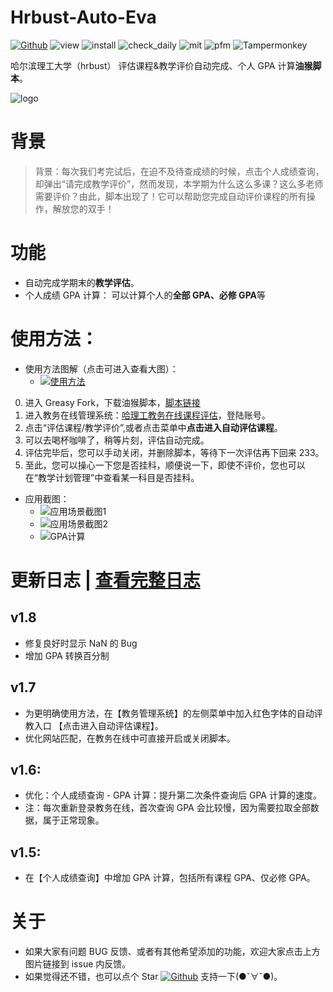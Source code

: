 # Hrbust-Auto-Eva

[![Github](https://img.shields.io/badge/Hrbust--Auto--Eva-v1.7-green?logo=github&style=flat)](https://github.com/Leisurelybear/Hrbust-Auto-Eva)
![view](https://palerock.cn/node-service/images/greasyfork/views-info/416572)
![install](https://palerock.cn/node-service/images/greasyfork/stats/daily-installs/416572)
![check_daily](https://palerock.cn/node-service/images/greasyfork/stats/daily-updates/416572)
![mit](https://img.shields.io/github/license/Leisurelybear/Hrbust-Auto-Eva)
![pfm](https://img.shields.io/badge/platform-Chrome%20v87%20%7C%20Firefox%20%7C%20Edge%20%7C%20etc.-lightgrey)
![Tampermonkey](https://img.shields.io/badge/Tampermonkey-v4.11-blue)

哈尔滨理工大学（hrbust） 评估课程&教学评价自动完成、个人 GPA 计算**油猴脚本**。

![logo](https://s3.ax1x.com/2020/11/22/DG9DVe.png)

# 背景

> 背景：每次我们考完试后，在迫不及待查成绩的时候，点击个人成绩查询，却弹出“请完成教学评价”，然而发现，本学期为什么这么多课？这么多老师需要评价？由此，脚本出现了！它可以帮助您完成自动评价课程的所有操作，解放您的双手！

# 功能

- 自动完成学期末的**教学评估**。
- 个人成绩 GPA 计算： 可以计算个人的**全部 GPA、必修 GPA**等

# 使用方法：

- 使用方法图解（点击可进入查看大图）：
  - [![使用方法](https://s3.ax1x.com/2020/12/07/Dv2DfK.png)](https://imgchr.com/i/Dv2DfK)

0. 进入 Greasy Fork，下载油猴脚本，[脚本链接](https://greasyfork.org/zh-CN/scripts/416572-%E5%93%88%E5%B0%94%E6%BB%A8%E7%90%86%E5%B7%A5%E5%A4%A7%E5%AD%A6-%E6%95%99%E5%8A%A1%E5%9C%A8%E7%BA%BF-%E6%95%99%E5%AD%A6%E8%AF%84%E4%BB%B7-%E8%AF%84%E4%BC%B0%E8%AF%BE%E7%A8%8B%E8%87%AA%E5%8A%A8%E5%AE%8C%E6%88%90%E8%84%9A%E6%9C%AC-hrbust-auto-eva)
1. 进入教务在线管理系统：[哈理工教务在线课程评估](http://jwzx.hrbust.edu.cn/academic/index_new.jsp)，登陆账号。
2. 点击“评估课程/教学评价”,或者点击菜单中**点击进入自动评估课程**。
3. 可以去喝杯咖啡了，稍等片刻，评估自动完成。
4. 评估完毕后，您可以手动关闭，并删除脚本，等待下一次评估再下回来 233。
5. 至此，您可以操心一下您是否挂科，顺便说一下，即使不评价，您也可以在“教学计划管理”中查看某一科目是否挂科。

- 应用截图：
  - ![应用场景截图1](https://s3.ax1x.com/2020/12/07/DvRg3T.png)
  - ![应用场景截图2](https://s3.ax1x.com/2020/11/25/DdhB0s.png)
  - ![GPA计算](https://s3.ax1x.com/2020/12/10/rifrHP.png)

# 更新日志 | [查看完整日志](https://cdn.jsdelivr.net/gh/Leisurelybear/Hrbust-Auto-Eva@master/Update-log.md)

## v1.8

- 修复良好时显示 NaN 的 Bug
- 增加 GPA 转换百分制

## v1.7

- 为更明确使用方法，在【教务管理系统】的左侧菜单中加入红色字体的自动评教入口 【点击进入自动评估课程】。
- 优化网站匹配，在教务在线中可直接开启或关闭脚本。

## v1.6:

- 优化：个人成绩查询 - GPA 计算：提升第二次条件查询后 GPA 计算的速度。
- 注：每次重新登录教务在线，首次查询 GPA 会比较慢，因为需要拉取全部数据，属于正常现象。

## v1.5:

- 在【个人成绩查询】中增加 GPA 计算，包括所有课程 GPA、仅必修 GPA。

# 关于

- 如果大家有问题 BUG 反馈、或者有其他希望添加的功能，欢迎大家点击上方图片链接到 issue 内反馈。
- 如果觉得还不错，也可以点个 Star [![Github](https://img.shields.io/github/stars/Leisurelybear/Hrbust-Auto-Eva)](https://github.com/Leisurelybear/Hrbust-Auto-Eva) 支持一下(●ˇ∀ˇ●)。
